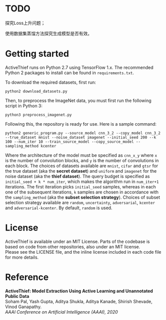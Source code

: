# TODO
探究Loss上升问题；

使用数据集蒸馏方法探究生成模型是否有效。

# Getting started

ActiveThief runs on Python 2.7 using TensorFlow 1.x. The recommended Python 2 packages to install can be found in `requirements.txt`.

To download the required datasets, first run:

    python2 download_datasets.py

Then, to preprocess the ImageNet data, you must first run the following script in Python 3:

    python3 preprocess_imagenet.py

Following this, the repository is ready for use. Here is a sample command:

    python2 generic_program.py --source_model cnn_3_2 --copy_model cnn_3_2 --true_dataset mnist --noise_dataset imagenet --initial_seed 200 --k 100 --num_iter 10 --train_source_model --copy_source_model --sampling_method kcenter

Where the architecture of the model must be specified as `cnn_x_y` where `x` is the number of convolution blocks, and `y` is the number of convolutions in each block. The choices of datasets available are `mnist`, `cifar` and `gtsr` for the true dataset (aka the **secret dataset**) and `uniform` and `imagenet` for the noise dataset (aka the **thief dataset**). The query budget is specified as `initial_seed + k * num_iter`, which makes the algorithm run in `num_iter+1` iterations. The first iteration picks `initial_seed` samples, whereas in each one of the subsequent iterations, `k` samples are chosen in accordance with the `sampling_method` (aka the **subset selection strategy**). Choices of subset selection strategy available are `random`, `uncertainty`, `adversarial`, `kcenter` and `adversarial-kcenter`. By default, `random` is used.

# License

ActiveThief is available under an MIT License. Parts of the codebase is based on code from other repositories, also under an MIT license.  
Please see the LICENSE file, and the inline license included in each code file for more details.

# Reference

**ActiveThief: Model Extraction Using Active Learning and Unannotated Public Data**  
Soham Pal, Yash Gupta, Aditya Shukla, Aditya Kanade, Shirish Shevade, Vinod Ganapathy.  
_AAAI Conference on Artificial Intelligence (AAAI), 2020_



